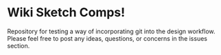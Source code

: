 # Wiki Sketch Comps!

Repository for testing a way of incorporating git into the design workflow. Please feel free to post any ideas, questions, or concerns in the issues section.
